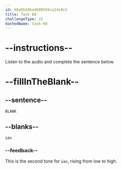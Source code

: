 ```yaml
---
id: 68a05d4bedb09594ca24c9c2
title: Task 68
challengeType: 22
dashedName: task-68
---
```


<!-- (Audio) A: üán -->

# --instructions--

Listen to the audio and complete the sentence below.

# --fillInTheBlank--

## --sentence--

`BLANK`

## --blanks--

`üán`

### --feedback--

This is the second tone for `üan`, rising from low to high.
